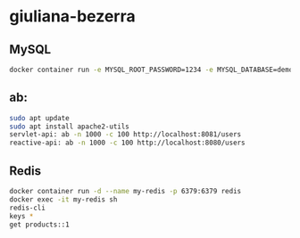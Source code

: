 # giuliana-bezerra

## MySQL

```bash
docker container run -e MYSQL_ROOT_PASSWORD=1234 -e MYSQL_DATABASE=demo -e MYSQL_USER=user -e MYSQL_PASSWORD=123456 -p 3306:3306 --name mysql mysql
```

## ab:

```bash
sudo apt update
sudo apt install apache2-utils
servlet-api: ab -n 1000 -c 100 http://localhost:8081/users
reactive-api: ab -n 1000 -c 100 http://localhost:8080/users
```

## Redis

```bash
docker container run -d --name my-redis -p 6379:6379 redis
docker exec -it my-redis sh
redis-cli
keys *
get products::1
```
